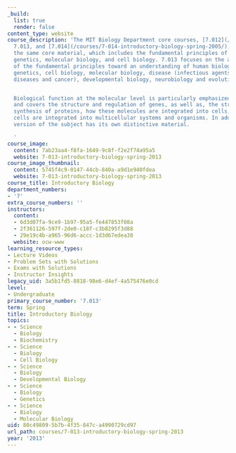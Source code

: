 ```yaml
---
_build:
  list: true
  render: false
content_type: website
course_description: 'The MIT Biology Department core courses, [7.012](/courses/7-012-introduction-to-biology-fall-2004/),
  7.013, and [7.014](/courses/7-014-introductory-biology-spring-2005/), all cover
  the same core material, which includes the fundamental principles of biochemistry,
  genetics, molecular biology, and cell biology. 7.013 focuses on the application
  of the fundamental principles toward an understanding of human biology. Topics include
  genetics, cell biology, molecular biology, disease (infectious agents, inherited
  diseases and cancer), developmental biology, neurobiology and evolution.


  Biological function at the molecular level is particularly emphasized in all courses
  and covers the structure and regulation of genes, as well as, the structure and
  synthesis of proteins, how these molecules are integrated into cells, and how these
  cells are integrated into multicellular systems and organisms. In addition, each
  version of the subject has its own distinctive material.

  '
course_image:
  content: 7ab23aa4-f8fa-1649-9c8f-f2e2f74a95a5
  website: 7-013-introductory-biology-spring-2013
course_image_thumbnail:
  content: 5745f4c9-0147-44cb-840a-a9d1e940fdea
  website: 7-013-introductory-biology-spring-2013
course_title: Introductory Biology
department_numbers:
- '7'
extra_course_numbers: ''
instructors:
  content:
  - 6d3d07fa-9ce9-1b97-95a5-fe447853f08a
  - 2f361126-597f-2de0-c18f-c3b8295f3d88
  - 29e19c4b-a965-96d6-accc-1d3d67edea38
  website: ocw-www
learning_resource_types:
- Lecture Videos
- Problem Sets with Solutions
- Exams with Solutions
- Instructor Insights
legacy_uid: 3a5b1fd5-8818-98e6-d4ef-4a575476e0cd
level:
- Undergraduate
primary_course_number: '7.013'
term: Spring
title: Introductory Biology
topics:
- - Science
  - Biology
  - Biochemistry
- - Science
  - Biology
  - Cell Biology
- - Science
  - Biology
  - Developmental Biology
- - Science
  - Biology
  - Genetics
- - Science
  - Biology
  - Molecular Biology
uid: 80c49809-5b7b-4f35-847c-a4990729cd97
url_path: courses/7-013-introductory-biology-spring-2013
year: '2013'
---
```

